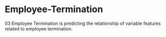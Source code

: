 # Employee-Termination
03 Employee Termination is predicting the relationship of variable features related to employee termination.
